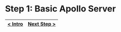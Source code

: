 # Step 1: Basic Apollo Server


[{]: <helper> (navStep)

| [< Intro](../../../README.md) | [Next Step >](step2.md) |
|:--------------------------------|--------------------------------:|

[}]: #
